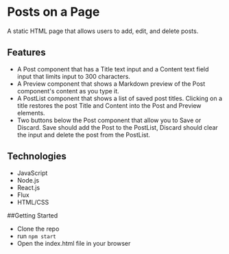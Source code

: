 # Posts on a Page

A static HTML page that allows users to add, edit, and delete posts.

## Features
- A Post component that has a Title text input and a Content text field input that limits input to 300 characters.
- A Preview component that shows a Markdown preview of the Post component's content as you type it.
- A PostList component that shows a list of saved post titles. Clicking on a title restores the post Title and Content into the Post and Preview elements.
- Two buttons below the Post component that allow you to Save or Discard. Save should add the Post to the PostList, Discard should clear the input and delete the post from the PostList.

## Technologies
* JavaScript
* Node.js
* React.js
* Flux
* HTML/CSS

##Getting Started
* Clone the repo
* run `npm start`
* Open the index.html file in your browser
